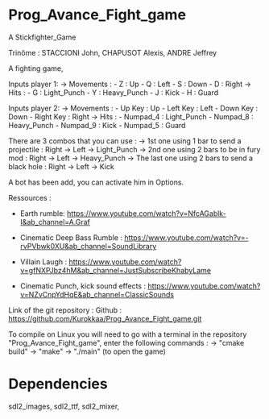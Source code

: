 # Prog_Avance_Fight_game
A Stickfighter_Game

Trinôme : STACCIONI John, CHAPUSOT Alexis, ANDRE Jeffrey 

A fighting game,

Inputs player 1:
  -> Movements :
      - Z : Up
      - Q : Left
      - S : Down
      - D : Right
  -> Hits :
      - G : Light_Punch
      - Y : Heavy_Punch
      - J : Kick
      - H : Guard

Inputs player 2:
  -> Movements :
      - Up Key : Up
      - Left Key : Left
      - Down Key : Down
      - Right Key : Right
  -> Hits :
      - Numpad_4 : Light_Punch
      - Numpad_8 : Heavy_Punch
      - Numpad_9 : Kick
      - Numpad_5 : Guard

There are 3 combos that you can use :
  -> 1st one using 1 bar to send a projectile : Right -> Left -> Light_Punch
  -> 2nd one using 2 bars to be in fury mod : Right -> Left -> Heavy_Punch
  -> The last one using 2 bars to send a black hole : Right -> Left -> Kick

A bot has been add, you can activate him in Options.

Ressources :
  - Earth rumble: https://www.youtube.com/watch?v=NfcAGablk-I&ab_channel=A.Graf

  - Cinematic Deep Bass Rumble : https://www.youtube.com/watch?v=-rvPVbwk0XU&ab_channel=SoundLibrary

  - Villain Laugh : https://www.youtube.com/watch?v=gfNXPJbz4hM&ab_channel=JustSubscribeKhabyLame

  - Cinematic Punch, kick sound effects : https://www.youtube.com/watch?v=NZvCnpYdHqE&ab_channel=ClassicSounds

Link of the git repository : Github : https://github.com/Kurokkaa/Prog_Avance_Fight_game.git

To compile on Linux you will need to go with a terminal in the repository "Prog_Avance_Fight_game",
enter the following commands :
            -> "cmake build"
            -> "make"
            -> "./main" (to open the game)

# Dependencies 
sdl2_images, sdl2_ttf, sdl2_mixer, 


